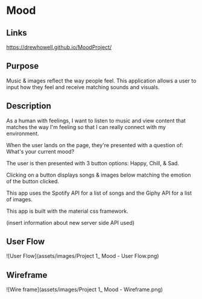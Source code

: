 # Mood

## Links

https://drewhowell.github.io/MoodProject/

## Purpose
Music & images reflect the way people feel. This application allows a user to input how they feel and receive matching sounds and visuals.

## Description
As a human with feelings, I want to listen to music and view content that matches the way I'm feeling so that I can really connect with my environment.

When the user lands on the page, they're presented with a question of: What's your current mood?

The user is then presented with 3 button options: Happy, Chill, & Sad.

Clicking on a button displays songs & images below matching the emotion of the button clicked.

This app uses the Spotify API for a list of songs and the Giphy API for a list of images.

This app is built with the material css framework.

(insert information about new server side API used)

## User Flow

![User Flow](assets/images/Project 1_ Mood - User Flow.png)


## Wireframe

![Wire frame](assets/images/Project 1_ Mood - Wireframe.png)


